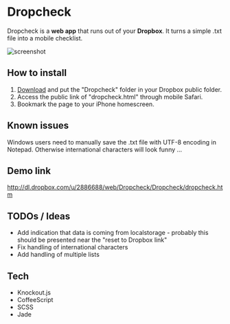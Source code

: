 Dropcheck
=========

Dropcheck is a **web app** that runs out of your **Dropbox**.
It turns a simple .txt file into a mobile checklist.

![screenshot](http://www.jakobloekkemadsen.com/wp-content/uploads/2011/09/dropcheck1.png)

How to install
--------------
1. [Download](https://github.com/jakobloekke/Dropcheck/zipball/master/ "Download Dropcheck") and put the "Dropcheck" folder in your Dropbox public folder.
3. Access the public link of "dropcheck.html" through mobile Safari.
4. Bookmark the page to your iPhone homescreen.

Known issues
------------
Windows users need to manually save the .txt file with UTF-8 encoding in Notepad. 
Otherwise international characters will look funny ...

Demo link 
---------
http://dl.dropbox.com/u/2886688/web/Dropcheck/Dropcheck/dropcheck.htm


TODOs / Ideas
----

* Add indication that data is coming from localstorage - probably this should be presented near the "reset to Dropbox link"
* Fix handling of international characters
* Add handling of multiple lists

Tech
----
* Knockout.js
* CoffeeScript
* SCSS
* Jade
